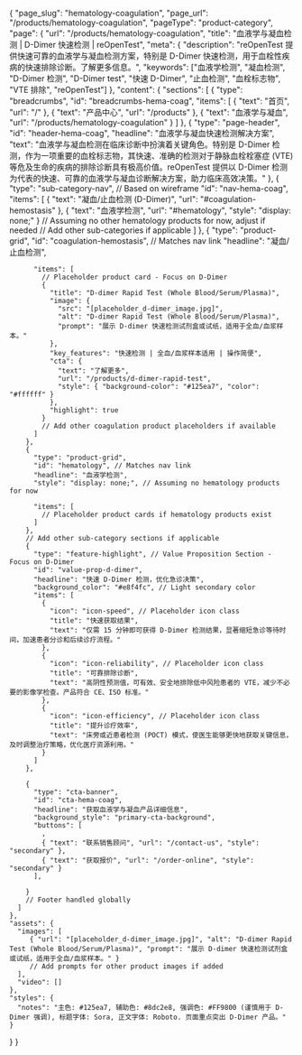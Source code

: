 {
    "page_slug": "hematology-coagulation",
    "page_url": "/products/hematology-coagulation",
  "pageType": "product-category",
  "page": {
    "url": "/products/hematology-coagulation",
    "title": "血液学与凝血检测 | D-Dimer 快速检测 | reOpenTest",
    "meta": {
      "description": "reOpenTest 提供快速可靠的血液学与凝血检测方案，特别是 D-Dimer 快速检测，用于血栓性疾病的快速排除诊断。了解更多信息。",
      "keywords": ["血液学检测", "凝血检测", "D-Dimer 检测", "D-Dimer test", "快速 D-Dimer", "止血检测", "血栓标志物", "VTE 排除", "reOpenTest"]
    },
    "content": {
      "sections": [
        {
          "type": "breadcrumbs",
          "id": "breadcrumbs-hema-coag",
          "items": [
            { "text": "首页", "url": "/" },
            { "text": "产品中心", "url": "/products" },
            { "text": "血液学与凝血", "url": "/products/hematology-coagulation" }
          ]
        },
        {
          "type": "page-header",
          "id": "header-hema-coag",
          "headline": "血液学与凝血快速检测解决方案",
          "text": "血液学与凝血检测在临床诊断中扮演着关键角色。特别是 D-Dimer 检测，作为一项重要的血栓标志物，其快速、准确的检测对于静脉血栓栓塞症 (VTE) 等危及生命的疾病的排除诊断具有极高价值。reOpenTest 提供以 D-Dimer 检测为代表的快速、可靠的血液学与凝血诊断解决方案，助力临床高效决策。"
        },
        {
          "type": "sub-category-nav", // Based on wireframe
          "id": "nav-hema-coag",
          "items": [
            { "text": "凝血/止血检测 (D-Dimer)", "url": "#coagulation-hemostasis" },
            { "text": "血液学检测", "url": "#hematology", "style": "display: none;" } // Assuming no other hematology products for now, adjust if needed
            // Add other sub-categories if applicable
          ]
        },
        {
          "type": "product-grid",
          "id": "coagulation-hemostasis", // Matches nav link
          "headline": "凝血/止血检测",
          
          "items": [
            // Placeholder product card - Focus on D-Dimer
            {
              "title": "D-dimer Rapid Test (Whole Blood/Serum/Plasma)",
              "image": {
                "src": "[placeholder_d-dimer_image.jpg]",
                "alt": "D-dimer Rapid Test (Whole Blood/Serum/Plasma)",
                "prompt": "展示 D-dimer 快速检测试剂盒或试纸，适用于全血/血浆样本。"
              },
              "key_features": "快速检测 | 全血/血浆样本适用 | 操作简便",
              "cta": {
                "text": "了解更多",
                "url": "/products/d-dimer-rapid-test",
                "style": { "background-color": "#125ea7", "color": "#ffffff" }
              },
              "highlight": true
            }
            // Add other coagulation product placeholders if available
          ]
        },
        {
          "type": "product-grid",
          "id": "hematology", // Matches nav link
          "headline": "血液学检测",
          "style": "display: none;", // Assuming no hematology products for now
          
          "items": [
            // Placeholder product cards if hematology products exist
          ]
        },
        // Add other sub-category sections if applicable
        {
          "type": "feature-highlight", // Value Proposition Section - Focus on D-Dimer
          "id": "value-prop-d-dimer",
          "headline": "快速 D-Dimer 检测，优化急诊决策",
          "background_color": "#e8f4fc", // Light secondary color
          "items": [
            {
              "icon": "icon-speed", // Placeholder icon class
              "title": "快速获取结果",
              "text": "仅需 15 分钟即可获得 D-Dimer 检测结果，显著缩短急诊等待时间，加速患者分诊和后续诊疗流程。"
            },
            {
              "icon": "icon-reliability", // Placeholder icon class
              "title": "可靠排除诊断",
              "text": "高阴性预测值，可有效、安全地排除低中风险患者的 VTE，减少不必要的影像学检查。产品符合 CE、ISO 标准。"
            },
            {
              "icon": "icon-efficiency", // Placeholder icon class
              "title": "提升诊疗效率",
              "text": "床旁或近患者检测 (POCT) 模式，使医生能够更快地获取关键信息，及时调整治疗策略，优化医疗资源利用。"
            }
          ]
        },
        
        {
          "type": "cta-banner",
          "id": "cta-hema-coag",
          "headline": "获取血液学与凝血产品详细信息",
          "background_style": "primary-cta-background",
          "buttons": [
            ,
            { "text": "联系销售顾问", "url": "/contact-us", "style": "secondary" },
            { "text": "获取报价", "url": "/order-online", "style": "secondary" }
          ],
          
        }
        // Footer handled globally
      ]
    },
    "assets": {
      "images": [
         { "url": "[placeholder_d-dimer_image.jpg]", "alt": "D-dimer Rapid Test (Whole Blood/Serum/Plasma)", "prompt": "展示 D-dimer 快速检测试剂盒或试纸，适用于全血/血浆样本。" }
         // Add prompts for other product images if added
      ],
      "video": []
    },
    "styles": {
      "notes": "主色: #125ea7, 辅助色: #8dc2e8, 强调色: #FF9800 (谨慎用于 D-Dimer 强调), 标题字体: Sora, 正文字体: Roboto. 页面重点突出 D-Dimer 产品。"
    }
  }
}
